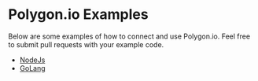 # Polygon.io Examples
Below are some examples of how to connect and use Polygon.io. Feel free to submit pull requests with your example code.

- [NodeJs](./nodejs)
- [GoLang](./golang/main.go)
